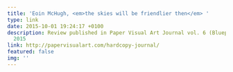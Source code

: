 ```yaml
---
title: 'Eoin McHugh, <em>the skies will be friendlier then</em> '
type: link
date: 2015-10-01 19:24:17 +0100
description: Review published in Paper Visual Art Journal vol. 6 (Blueprint), October
  2015
link: http://papervisualart.com/hardcopy-journal/
featured: false
img: ''
---
```

